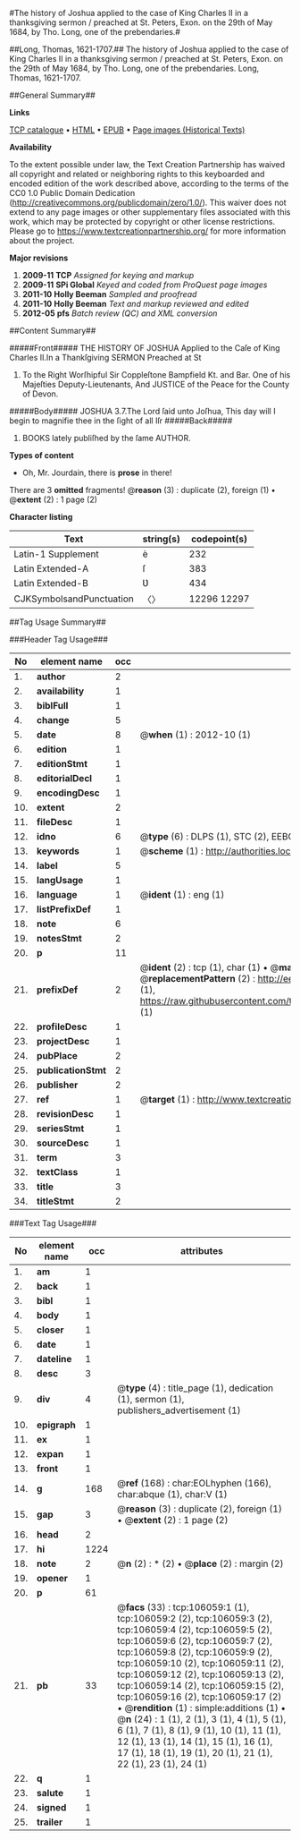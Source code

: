 #The history of Joshua applied to the case of King Charles II in a thanksgiving sermon / preached at St. Peters, Exon. on the 29th of May 1684, by Tho. Long, one of the prebendaries.#

##Long, Thomas, 1621-1707.##
The history of Joshua applied to the case of King Charles II in a thanksgiving sermon / preached at St. Peters, Exon. on the 29th of May 1684, by Tho. Long, one of the prebendaries.
Long, Thomas, 1621-1707.

##General Summary##

**Links**

[TCP catalogue](http://www.ota.ox.ac.uk/tcp/)  • 
[HTML](http://tei.it.ox.ac.uk/tcp/Texts-HTML/free/A49/A49119.html)  • 
[EPUB](http://tei.it.ox.ac.uk/tcp/Texts-EPUB/free/A49/A49119.epub) • 
[Page images (Historical Texts)](https://historicaltexts.jisc.ac.uk/eebo-17162930e)

**Availability**

To the extent possible under law, the Text Creation Partnership has waived all copyright and related or neighboring rights to this keyboarded and encoded edition of the work described above, according to the terms of the CC0 1.0 Public Domain Dedication (http://creativecommons.org/publicdomain/zero/1.0/). This waiver does not extend to any page images or other supplementary files associated with this work, which may be protected by copyright or other license restrictions. Please go to https://www.textcreationpartnership.org/ for more information about the project.

**Major revisions**

1. __2009-11__ __TCP__ *Assigned for keying and markup*
1. __2009-11__ __SPi Global__ *Keyed and coded from ProQuest page images*
1. __2011-10__ __Holly Beeman__ *Sampled and proofread*
1. __2011-10__ __Holly Beeman__ *Text and markup reviewed and edited*
1. __2012-05__ __pfs__ *Batch review (QC) and XML conversion*

##Content Summary##

#####Front#####
THE HISTORY OF JOSHUA Applied to the Caſe of King Charles II.In a Thankſgiving SERMON Preached at St
1. To the Right Worſhipful Sir Coppleſtone Bampfield Kt. and Bar. One of his Majeſties Deputy-Lieutenants, And JUSTICE of the Peace for the County of Devon.

#####Body#####
JOSHUA 3.7.The Lord ſaid unto Joſhua, This day will I begin to magnifie thee in the ſight of all Iſr
#####Back#####

1. BOOKS lately publiſhed by the ſame AUTHOR.

**Types of content**

  * Oh, Mr. Jourdain, there is **prose** in there!

There are 3 **omitted** fragments! 
 @__reason__ (3) : duplicate (2), foreign (1)  •  @__extent__ (2) : 1 page (2)

**Character listing**


|Text|string(s)|codepoint(s)|
|---|---|---|
|Latin-1 Supplement|è|232|
|Latin Extended-A|ſ|383|
|Latin Extended-B|Ʋ|434|
|CJKSymbolsandPunctuation|〈〉|12296 12297|

##Tag Usage Summary##

###Header Tag Usage###

|No|element name|occ|attributes|
|---|---|---|---|
|1.|__author__|2||
|2.|__availability__|1||
|3.|__biblFull__|1||
|4.|__change__|5||
|5.|__date__|8| @__when__ (1) : 2012-10 (1)|
|6.|__edition__|1||
|7.|__editionStmt__|1||
|8.|__editorialDecl__|1||
|9.|__encodingDesc__|1||
|10.|__extent__|2||
|11.|__fileDesc__|1||
|12.|__idno__|6| @__type__ (6) : DLPS (1), STC (2), EEBO-CITATION (1), OCLC (1), VID (1)|
|13.|__keywords__|1| @__scheme__ (1) : http://authorities.loc.gov/ (1)|
|14.|__label__|5||
|15.|__langUsage__|1||
|16.|__language__|1| @__ident__ (1) : eng (1)|
|17.|__listPrefixDef__|1||
|18.|__note__|6||
|19.|__notesStmt__|2||
|20.|__p__|11||
|21.|__prefixDef__|2| @__ident__ (2) : tcp (1), char (1)  •  @__matchPattern__ (2) : ([0-9\-]+):([0-9IVX]+) (1), (.+) (1)  •  @__replacementPattern__ (2) : http://eebo.chadwyck.com/downloadtiff?vid=$1&page=$2 (1), https://raw.githubusercontent.com/textcreationpartnership/Texts/master/tcpchars.xml#$1 (1)|
|22.|__profileDesc__|1||
|23.|__projectDesc__|1||
|24.|__pubPlace__|2||
|25.|__publicationStmt__|2||
|26.|__publisher__|2||
|27.|__ref__|1| @__target__ (1) : http://www.textcreationpartnership.org/docs/. (1)|
|28.|__revisionDesc__|1||
|29.|__seriesStmt__|1||
|30.|__sourceDesc__|1||
|31.|__term__|3||
|32.|__textClass__|1||
|33.|__title__|3||
|34.|__titleStmt__|2||


###Text Tag Usage###

|No|element name|occ|attributes|
|---|---|---|---|
|1.|__am__|1||
|2.|__back__|1||
|3.|__bibl__|1||
|4.|__body__|1||
|5.|__closer__|1||
|6.|__date__|1||
|7.|__dateline__|1||
|8.|__desc__|3||
|9.|__div__|4| @__type__ (4) : title_page (1), dedication (1), sermon (1), publishers_advertisement (1)|
|10.|__epigraph__|1||
|11.|__ex__|1||
|12.|__expan__|1||
|13.|__front__|1||
|14.|__g__|168| @__ref__ (168) : char:EOLhyphen (166), char:abque (1), char:V (1)|
|15.|__gap__|3| @__reason__ (3) : duplicate (2), foreign (1)  •  @__extent__ (2) : 1 page (2)|
|16.|__head__|2||
|17.|__hi__|1224||
|18.|__note__|2| @__n__ (2) : * (2)  •  @__place__ (2) : margin (2)|
|19.|__opener__|1||
|20.|__p__|61||
|21.|__pb__|33| @__facs__ (33) : tcp:106059:1 (1), tcp:106059:2 (2), tcp:106059:3 (2), tcp:106059:4 (2), tcp:106059:5 (2), tcp:106059:6 (2), tcp:106059:7 (2), tcp:106059:8 (2), tcp:106059:9 (2), tcp:106059:10 (2), tcp:106059:11 (2), tcp:106059:12 (2), tcp:106059:13 (2), tcp:106059:14 (2), tcp:106059:15 (2), tcp:106059:16 (2), tcp:106059:17 (2)  •  @__rendition__ (1) : simple:additions (1)  •  @__n__ (24) : 1 (1), 2 (1), 3 (1), 4 (1), 5 (1), 6 (1), 7 (1), 8 (1), 9 (1), 10 (1), 11 (1), 12 (1), 13 (1), 14 (1), 15 (1), 16 (1), 17 (1), 18 (1), 19 (1), 20 (1), 21 (1), 22 (1), 23 (1), 24 (1)|
|22.|__q__|1||
|23.|__salute__|1||
|24.|__signed__|1||
|25.|__trailer__|1||
